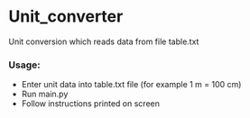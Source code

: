 # Unit_converter

Unit conversion which reads data from file table.txt

### Usage:
- Enter unit data into table.txt file (for example 1 m = 100 cm)
- Run main.py 
- Follow instructions printed on screen
